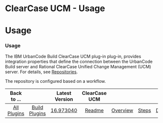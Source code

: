 
ClearCase UCM - Usage
=====================

# Usage


### Usage




The IBM UrbanCode Build ClearCase UCM plug-in plug-in, provides integration properties that define the connection between the UrbanCode Build server and Rational ClearCase Unified Change Management (UCM) server. For details, see [Repositories](http://www.ibm.com/support/knowledgecenter/SS8NMD_6.1.2/com.ibm.ucbuild.doc/topics/settings_project_repo_cpt.html).


The repository is configured based on a workflow.


|Back to ...||Latest Version|ClearCase UCM ||||
| :---: | :---: | :---: | :---: | :---: | :---: | :---: |
|[All Plugins](../../index.md)|[Build Plugins](../README.md)|[16.973040](https://raw.githubusercontent.com/UrbanCode/IBM-UCB-PLUGINS/main/files/ClearCaseUCM/ClearCaseUCM-16.973040.zip)|[Readme](README.md)|[Overview](overview.md)|[Steps](steps.md)|[Downloads](downloads.md)|

